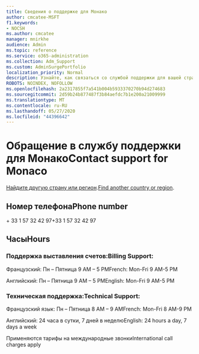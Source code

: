 ```yaml
---
title: Сведения о поддержке для Монако
author: cmcatee-MSFT
f1.keywords:
- NOCSH
ms.author: cmcatee
manager: mnirkhe
audience: Admin
ms.topic: reference
ms.service: o365-administration
ms.collection: Adm_Support
ms.custom: AdminSurgePortfolio
localization_priority: Normal
description: Узнайте, как связаться со службой поддержки для вашей страны или региона.
ROBOTS: NOINDEX, NOFOLLOW
ms.openlocfilehash: 2a2317855f7a541b004b5933370270b94d274683
ms.sourcegitcommit: 2d59b24b877487f3b84aefdc7b1e200a21009999
ms.translationtype: MT
ms.contentlocale: ru-RU
ms.lasthandoff: 05/27/2020
ms.locfileid: "44396642"
---
```

# <a name="contact-support-for-monaco"></a><span data-ttu-id="49ffc-103">Обращение в службу поддержки для Монако</span><span class="sxs-lookup"><span data-stu-id="49ffc-103">Contact support for Monaco</span></span>

<span data-ttu-id="49ffc-104">[Найдите другую страну или регион](../contact-support-for-business-products.md).</span><span class="sxs-lookup"><span data-stu-id="49ffc-104">[Find another country or region](../contact-support-for-business-products.md).</span></span>

## <a name="phone-number"></a><span data-ttu-id="49ffc-105">Номер телефона</span><span class="sxs-lookup"><span data-stu-id="49ffc-105">Phone number</span></span>
<span data-ttu-id="49ffc-106">+ 33 1 57 32 42 97</span><span class="sxs-lookup"><span data-stu-id="49ffc-106">+33 1 57 32 42 97</span></span>

## <a name="hours"></a><span data-ttu-id="49ffc-107">Часы</span><span class="sxs-lookup"><span data-stu-id="49ffc-107">Hours</span></span>
### <a name="billing-support"></a><span data-ttu-id="49ffc-108">Поддержка выставления счетов:</span><span class="sxs-lookup"><span data-stu-id="49ffc-108">Billing Support:</span></span>

<span data-ttu-id="49ffc-109">Французский: Пн – Пятница 9 AM – 5 PM</span><span class="sxs-lookup"><span data-stu-id="49ffc-109">French: Mon-Fri 9 AM-5 PM</span></span>

<span data-ttu-id="49ffc-110">Английский: Пн – Пятница 9 AM – 5 PM</span><span class="sxs-lookup"><span data-stu-id="49ffc-110">English: Mon-Fri 9 AM-5 PM</span></span>

### <a name="technical-support"></a><span data-ttu-id="49ffc-111">Техническая поддержка:</span><span class="sxs-lookup"><span data-stu-id="49ffc-111">Technical Support:</span></span>

<span data-ttu-id="49ffc-112">Французский язык: Пн – Пятница 8 AM – 9 AM</span><span class="sxs-lookup"><span data-stu-id="49ffc-112">French: Mon-Fri 8 AM-9 PM</span></span>

<span data-ttu-id="49ffc-113">Английский: 24 часа в сутки, 7 дней в неделю</span><span class="sxs-lookup"><span data-stu-id="49ffc-113">English: 24 hours a day, 7 days a week</span></span>

<span data-ttu-id="49ffc-114">Применяются тарифы на международные звонки</span><span class="sxs-lookup"><span data-stu-id="49ffc-114">International call charges apply</span></span>
